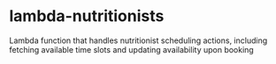 # lambda-nutritionists
Lambda function that handles nutritionist scheduling actions, including fetching available time slots and updating availability upon booking
